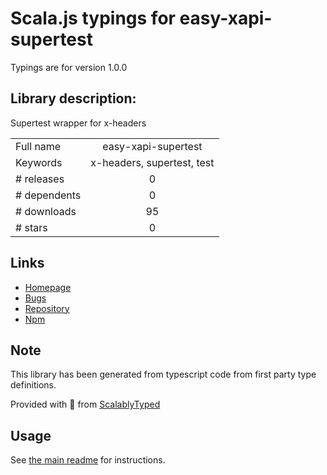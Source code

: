 
# Scala.js typings for easy-xapi-supertest

Typings are for version 1.0.0

## Library description:
Supertest wrapper for x-headers

|                    |                 |
| ------------------ | :-------------: |
| Full name          | easy-xapi-supertest |
| Keywords           | x-headers, supertest, test |
| # releases         | 0 |
| # dependents       | 0 |
| # downloads        | 95 |
| # stars            | 0 |

## Links
- [Homepage](https://github.com/DeadAlready/easy-xapi-supertest)
- [Bugs](https://github.com/DeadAlready/easy-xapi-supertest/issues)
- [Repository](https://github.com/DeadAlready/easy-xapi-supertest)
- [Npm](https://www.npmjs.com/package/easy-xapi-supertest)
    


## Note
This library has been generated from typescript code from first party type definitions.

Provided with :purple_heart: from [ScalablyTyped](https://github.com/oyvindberg/ScalablyTyped)

## Usage
See [the main readme](../../readme.md) for instructions.


